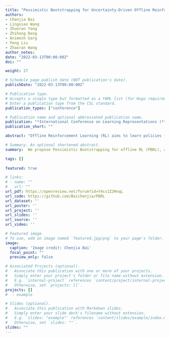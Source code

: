 ```yaml
---
title: "Pessimistic Bootstrapping for Uncertainty-Driven Offline Reinforcement Learning."
authors:
- Chenjia Bai
- Lingxiao Wang
- Zhuoran Yang
- Zhihong Deng
- Animesh Garg
- Peng Liu
- Zhaoran Wang
author_notes:
date: "2022-03-13T00:00:00Z"
doi: ""

weight: 27

# Schedule page publish date (NOT publication's date).
publishDate: "2022-03-13T00:00:00Z"

# Publication type.
# Accepts a single type but formatted as a YAML list (for Hugo requirements).
# Enter a publication type from the CSL standard.
publication_types: ["conference"]

# Publication name and optional abbreviated publication name.
publication: "*International Conference on Learning Representations (**ICLR**)*, 2022 &nbsp;&nbsp;&nbsp; <mark>**Spotlight**</mark>"
publication_short: ""

abstract: "Offline Reinforcement Learning (RL) aims to learn policies from previously collected datasets without exploring the environment. Directly applying off-policy algorithms to offline RL usually fails due to the extrapolation error caused by the out-of-distribution (OOD) actions. Previous methods tackle such problem by penalizing the Q-values of OOD actions or constraining the trained policy to be close to the behavior policy. Nevertheless, such methods typically prevent the generalization of value functions beyond the offline data and also lack precise characterization of OOD data. In this paper, we propose Pessimistic Bootstrapping for offline RL (PBRL), a purely uncertainty-driven offline algorithm without explicit policy constraints. Specifically, PBRL conducts uncertainty quantification via the disagreement of bootstrapped Q-functions, and performs pessimistic updates by penalizing the value function based on the estimated uncertainty. To tackle the extrapolating error, we further propose a novel OOD sampling method. We show that such OOD sampling and pessimistic bootstrapping yields provable uncertainty quantifier in linear MDPs, thus providing the theoretical underpinning for PBRL. Extensive experiments on D4RL benchmark show that PBRL has better performance compared to the state-of-the-art algorithms."

# Summary. An optional shortened abstract.
summary:  We propose Pessimistic Bootstrapping for offline RL (PBRL), a purely uncertainty-driven offline algorithm without explicit policy constraints.

tags: []
  
featured: true

# links:
# - name: ""
#   url: ""
url_pdf: https://openreview.net/forum?id=Y4cs1Z3HnqL
url_code: https://github.com/Baichenjia/PBRL
url_dataset: ''
url_poster: ''
url_project: ''
url_slides: ''
url_source: ''
url_video: ''

# Featured image
# To use, add an image named `featured.jpg/png` to your page's folder. 
image:
  caption: 'Image credit: Chenjia Bai'
  focal_point: ""
  preview_only: false

# Associated Projects (optional).
#   Associate this publication with one or more of your projects.
#   Simply enter your project's folder or file name without extension.
#   E.g. `internal-project` references `content/project/internal-project/index.md`.
#   Otherwise, set `projects: []`.
projects: []
#  - example

# Slides (optional).
#   Associate this publication with Markdown slides.
#   Simply enter your slide deck's filename without extension.
#   E.g. `slides: "example"` references `content/slides/example/index.md`.
#   Otherwise, set `slides: ""`.
slides: ""
---
```

